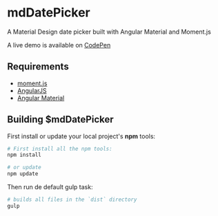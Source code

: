 # mdDatePicker
A Material Design date picker built with Angular Material and Moment.js

A live demo is available on [CodePen](http://codepen.io/alenaksu/pen/eNzbrZ)

## Requirements

* [moment.js](http://momentjs.com/)
* [AngularJS](https://angularjs.org/)
* [Angular Material](https://material.angularjs.org/)

## Building $mdDatePicker

First install or update your local project's __npm__ tools:

```bash
# First install all the npm tools:
npm install

# or update
npm update
```

Then run de default gulp task:

```bash
# builds all files in the `dist` directory
gulp
```
